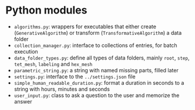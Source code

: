 # Python modules

- `algorithms.py`: wrappers for executables that either create (`GenerativeAlgorithm`) or transform (`TransformativeAlgorithm`) a data folder
- `collection_manager.py`: interface to collections of entries, for batch execution
- `data_folder_types.py`: define all types of data folders, mainly `root`, `step`, `tet_mesh`, `labeling` and `hex_mesh`
- `parametric_string.py`: a string with named missing parts, filled later
- `settings.py`: interface to the `../settings.json` file
- `simple_human_readable_duration.py`: format a duration in seconds to a string with hours, minutes and seconds
- `user_input.py`: class to ask a question to the user and memorize the answer